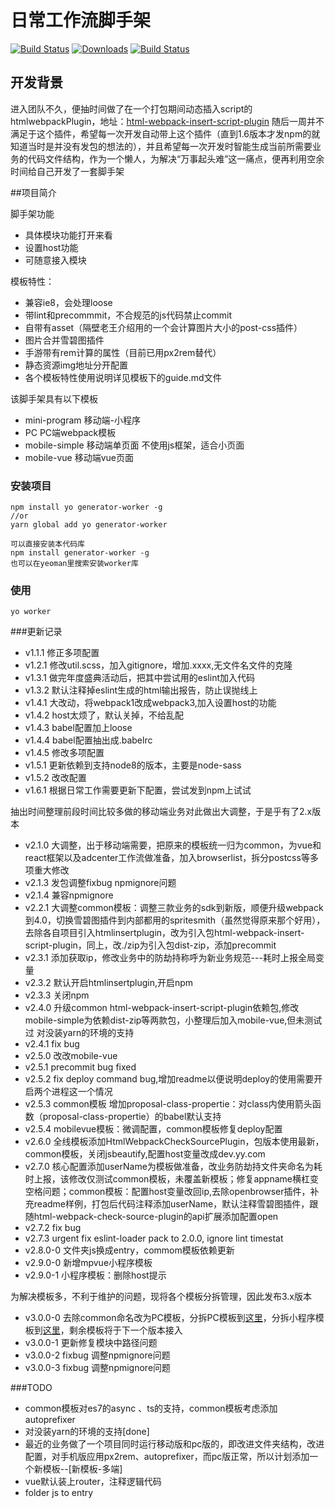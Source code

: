 # 日常工作流脚手架

<p align="left">
  <a href="https://www.npmjs.com/package/generator-worker"><img src="https://img.shields.io/npm/v/generator-worker.svg?style=flat-square" alt="Build Status"></a>
  <a href="https://www.npmjs.com/package/generator-worker"><img src="https://img.shields.io/npm/dt/generator-worker.svg?style=flat-square" alt="Downloads"></a>
  <a href="https://github.com/qqw78901/generator-worker"><img src="https://img.shields.io/travis/qqw78901/generator-worker.svg?style=flat-square" alt="Build Status"></a>
</p>

## 开发背景 

进入团队不久，便抽时间做了在一个打包期间动态插入script的htmlwebpackPlugin，地址：[html-webpack-insert-script-plugin](https://www.npmjs.com/package/html-webpack-insert-script-plugin)
随后一周并不满足于这个插件，希望每一次开发自动带上这个插件（直到1.6版本才发npm的就知道当时是并没有发包的想法的），并且希望每一次开发时智能生成当前所需要业务的代码文件结构，作为一个懒人，为解决“万事起头难”这一痛点，便再利用空余时间给自己开发了一套脚手架

##项目简介

脚手架功能

- 具体模块功能打开来看
- 设置host功能
- 可随意接入模块


模板特性：
 - 兼容ie8，会处理loose
 - 带lint和precommmit，不合规范的js代码禁止commit
 - 自带有asset（隔壁老王介绍用的一个会计算图片大小的post-css插件）
 - 图片合并雪碧图插件
 - 手游带有rem计算的属性（目前已用px2rem替代）
 - 静态资源img地址分开配置
 - 各个模板特性使用说明详见模板下的guide.md文件

该脚手架具有以下模板 

- mini-program 移动端-小程序
- PC PC端webpack模板
- mobile-simple 移动端单页面 不使用js框架，适合小页面
- mobile-vue 移动端vue页面


### 安装项目

```text
npm install yo generator-worker -g
//or
yarn global add yo generator-worker

可以直接安装本代码库
npm install generator-worker -g
也可以在yeoman里搜索安装worker库

```

### 使用

```text
yo worker
```

###更新记录

- v1.1.1 修正多项配置
- v1.2.1 修改util.scss，加入gitignore，增加.xxxx,无文件名文件的克隆 
- v1.3.1 做完年度盛典活动后，把其中尝试用的eslint加入代码 
- v1.3.2 默认注释掉eslint生成的html输出报告，防止误抛线上 
- v1.4.1 大改动，将webpack1改成webpack3,加入设置host的功能 
- v1.4.2 host太烦了，默认关掉，不给乱配 
- v1.4.3 babel配置加上loose 
- v1.4.4 babel配置抽出成.babelrc 
- v1.4.5 修改多项配置 
- v1.5.1 更新依赖到支持node8的版本，主要是node-sass 
- v1.5.2 改改配置 
- v1.6.1 根据日常工作需要更新下配置，尝试发到npm上试试 

抽出时间整理前段时间比较多做的移动端业务对此做出大调整，于是乎有了2.x版本

- v2.1.0 大调整，出于移动端需要，把原来的模板统一归为common，为vue和react框架以及adcenter工作流做准备，加入browserlist，拆分postcss等多项重大修改
- v2.1.3 发包调整fixbug npmignore问题
- v2.1.4 兼容npmignore
- v2.2.1 大调整common模板：调整三款业务的sdk到新版，顺便升级webpack到4.0，切换雪碧图插件到内部都用的spritesmith（虽然觉得原来那个好用），去除各自项目引入htmlinsertplugin，改为引入包html-webpack-insert-script-plugin，同上，改./zip为引入包dist-zip，添加precommit
- v2.3.1 添加获取ip，修改业务中的防劫持称呼为新业务规范---耗时上报全局变量
- v2.3.2 默认开启htmlinsertplugin,开启npm
- v2.3.3 关闭npm
- v2.4.0 升级common html-webpack-insert-script-plugin依赖包,修改mobile-simple为依赖dist-zip等两款包，小整理后加入mobile-vue,但未测试过 对没装yarn的环境的支持
- v2.4.1 fix bug
- v2.5.0 改改mobile-vue
- v2.5.1 precommit bug fixed
- v2.5.2 fix deploy command bug,增加readme以便说明deploy的使用需要开启两个进程这一个情况
- v2.5.3 common模板 增加proposal-class-propertie：对class内使用箭头函数（proposal-class-propertie）的babel默认支持 
- v2.5.4 mobilevue模板：微调配置，common模板修复deploy配置 
- v2.6.0 全线模板添加HtmlWebpackCheckSourcePlugin，包版本使用最新，common模板，关闭jsbeautify,配置host变量改成dev.yy.com 
- v2.7.0 核心配置添加userName为模板做准备，改业务防劫持文件夹命名为耗时上报，该修改仅测试common模板，未覆盖新模板；修复appname横杠变空格问题；common模板：配置host变量改回ip,去除openbrowser插件，补充readme样例，打包后代码注释添加userName，默认注释雪碧图插件，跟随html-webpack-check-source-plugin的api扩展添加配置open
- v2.7.2 fix bug
- v2.7.3 urgent fix eslint-loader pack to 2.0.0, ignore lint timestat
- v2.8.0-0 文件夹js换成entry，commom模板依赖更新
- v2.9.0-0 新增mpvue小程序模板
- v2.9.0-1 小程序模板：删除host提示

为解决模板多，不利于维护的问题，现将各个模板分拆管理，因此发布3.x版本

- v3.0.0-0 去除common命名改为PC模板，分拆PC模板到[这里](https://www.npmjs.com/package/worker-template-pc)，分拆小程序模板到[这里](https://www.npmjs.com/package/worker-template-miniprogram)，剩余模板将于下一个版本接入
- v3.0.0-1 更新修复模块中路径问题
- v3.0.0-2 fixbug 调整npmignore问题
- v3.0.0-3 fixbug 调整npmignore问题

###TODO

- common模板对es7的async 、ts的支持，common模板考虑添加autoprefixer
- 对没装yarn的环境的支持[done]
- 最近的业务做了一个项目同时运行移动版和pc版的，即改进文件夹结构，改进配置，对手机版应用px2rem、autoprefixer，而pc版正常，所以计划添加一个新模板--[新模板-多端]
- vue默认装上router，注释逻辑代码
- folder js to entry